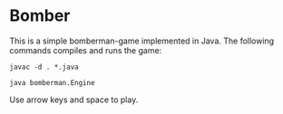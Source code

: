 <body>
	<h1>Bomber</h1>
	<p>This is a simple bomberman-game implemented in Java. The following commands compiles and runs the game:</p>
	<pre><code>javac -d . *.java</code></pre>
	<pre><code>java bomberman.Engine</code></pre>
	<p>Use arrow keys and space to play.</p>
</body>
